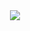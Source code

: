 <!-- ![akhdntaufiq's Top Languages](https://github-readme-stats.vercel.app/api/top-langs/?username=akhdntaufiq&theme=ayu-mirage&show_icons=true&hide_border=true&layout=compact) -->
<div align="center">
  <img src="https://i.pinimg.com/564x/42/e0/79/42e079dc77a1fce173eec6722c202446.jpg" >
</div>
